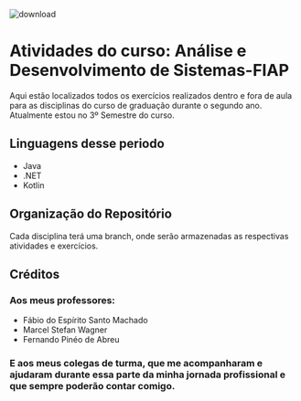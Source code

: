 ![download](https://github.com/worklarissa/lari-na-fiap/assets/91492813/baf18623-44d9-4f8b-8276-2fc507728042)
# Atividades do curso: Análise e Desenvolvimento de Sistemas-FIAP
Aqui estão localizados todos os exercícios realizados dentro e fora de aula para as disciplinas do curso de graduação durante o segundo ano.
Atualmente estou no 3º Semestre do curso.

## Linguagens desse periodo
- Java
- .NET
- Kotlin
  

## Organização do Repositório
Cada disciplina terá uma branch, onde serão armazenadas as respectivas atividades e exercícios.

## Créditos
### Aos meus professores:
- Fábio do Espírito Santo Machado
- Marcel Stefan Wagner
- Fernando Pinéo de Abreu

### E aos meus colegas de turma, que me acompanharam e ajudaram durante essa parte da minha jornada profissional e que sempre poderão contar comigo.
